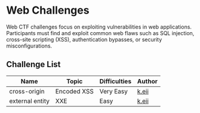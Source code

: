 # Web Challenges

Web CTF challenges focus on exploiting vulnerabilities in web applications. Participants must find and exploit common web flaws such as SQL injection, cross-site scripting (XSS), authentication bypasses, or security misconfigurations.

## Challenge List

| Name   | Topic           | Difficulties | Author |
|--------|-----------------|--------------|--------|
| cross-origin | Encoded XSS         | Very Easy | [k.eii](https://github.com/jonscafe) |
| external entity | XXE         | Easy | [k.eii](https://github.com/jonscafe) |